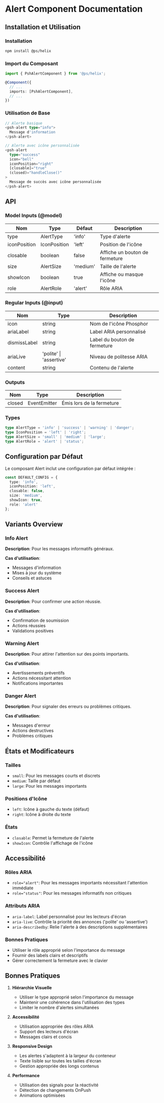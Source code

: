 # Alert Component Documentation

## Installation et Utilisation

### Installation

```bash
npm install @ps/helix
```

### Import du Composant

```typescript
import { PshAlertComponent } from '@ps/helix';

@Component({
  // ...
  imports: [PshAlertComponent],
  // ...
})
```

### Utilisation de Base

```typescript
// Alerte basique
<psh-alert type="info">
  Message d'information
</psh-alert>

// Alerte avec icône personnalisée
<psh-alert 
  type="success"
  icon="bell"
  iconPosition="right"
  [closable]="true"
  (closed)="handleClose()"
>
  Message de succès avec icône personnalisée
</psh-alert>
```

## API

### Model Inputs (@model)
| Nom | Type | Défaut | Description |
|-----|------|---------|-------------|
| type | AlertType | 'info' | Type d'alerte |
| iconPosition | IconPosition | 'left' | Position de l'icône |
| closable | boolean | false | Affiche un bouton de fermeture |
| size | AlertSize | 'medium' | Taille de l'alerte |
| showIcon | boolean | true | Affiche ou masque l'icône |
| role | AlertRole | 'alert' | Rôle ARIA |

### Regular Inputs (@input)
| Nom | Type | Description |
|-----|------|-------------|
| icon | string | Nom de l'icône Phosphor |
| ariaLabel | string | Label ARIA personnalisé |
| dismissLabel | string | Label du bouton de fermeture |
| ariaLive | 'polite' \| 'assertive' | Niveau de politesse ARIA |
| content | string | Contenu de l'alerte |

### Outputs
| Nom | Type | Description |
|-----|------|-------------|
| closed | EventEmitter<void> | Émis lors de la fermeture |

### Types

```typescript
type AlertType = 'info' | 'success' | 'warning' | 'danger';
type IconPosition = 'left' | 'right';
type AlertSize = 'small' | 'medium' | 'large';
type AlertRole = 'alert' | 'status';
```

## Configuration par Défaut

Le composant Alert inclut une configuration par défaut intégrée :

```typescript
const DEFAULT_CONFIG = {
  type: 'info',
  iconPosition: 'left',
  closable: false,
  size: 'medium',
  showIcon: true,
  role: 'alert'
};
```

## Variants Overview

### Info Alert
**Description**: Pour les messages informatifs généraux.

**Cas d'utilisation**:
- Messages d'information
- Mises à jour du système
- Conseils et astuces

### Success Alert
**Description**: Pour confirmer une action réussie.

**Cas d'utilisation**:
- Confirmation de soumission
- Actions réussies
- Validations positives

### Warning Alert
**Description**: Pour attirer l'attention sur des points importants.

**Cas d'utilisation**:
- Avertissements préventifs
- Actions nécessitant attention
- Notifications importantes

### Danger Alert
**Description**: Pour signaler des erreurs ou problèmes critiques.

**Cas d'utilisation**:
- Messages d'erreur
- Actions destructives
- Problèmes critiques

## États et Modificateurs

### Tailles
- `small`: Pour les messages courts et discrets
- `medium`: Taille par défaut
- `large`: Pour les messages importants

### Positions d'Icône
- `left`: Icône à gauche du texte (défaut)
- `right`: Icône à droite du texte

### États
- `closable`: Permet la fermeture de l'alerte
- `showIcon`: Contrôle l'affichage de l'icône

## Accessibilité

### Rôles ARIA
- `role="alert"`: Pour les messages importants nécessitant l'attention immédiate
- `role="status"`: Pour les messages informatifs non critiques

### Attributs ARIA
- `aria-label`: Label personnalisé pour les lecteurs d'écran
- `aria-live`: Contrôle la priorité des annonces ('polite' ou 'assertive')
- `aria-describedby`: Relie l'alerte à des descriptions supplémentaires

### Bonnes Pratiques
- Utiliser le rôle approprié selon l'importance du message
- Fournir des labels clairs et descriptifs
- Gérer correctement la fermeture avec le clavier

## Bonnes Pratiques

1. **Hiérarchie Visuelle**
   - Utiliser le type approprié selon l'importance du message
   - Maintenir une cohérence dans l'utilisation des types
   - Limiter le nombre d'alertes simultanées

2. **Accessibilité**
   - Utilisation appropriée des rôles ARIA
   - Support des lecteurs d'écran
   - Messages clairs et concis

3. **Responsive Design**
   - Les alertes s'adaptent à la largeur du conteneur
   - Texte lisible sur toutes les tailles d'écran
   - Gestion appropriée des longs contenus

4. **Performance**
   - Utilisation des signals pour la réactivité
   - Détection de changements OnPush
   - Animations optimisées